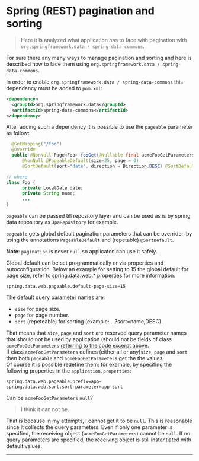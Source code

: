 # Spring (REST) pagination and sorting

> Here it is analyzed what application has to face with pagination with `org.springframework.data / spring-data-commons`.

For sure there any many ways to manage pagination and sorting and here is described how to face them using `org.springframework.data / spring-data-commons`.

In order to enable `org.springframework.data / spring-data-commons` this dependency must be added to `pom.xml`:

```xml
<dependency>
  <groupId>org.springframework.data</groupId>
  <artifactId>spring-data-commons</artifactId>
</dependency>
```

<a name="endpoint-signature"></a>After adding such a dependency it is possible to use the `pageable` parameter as follow:

```java
  @GetMapping("/foo")
  @Override
  public @NonNull Page<Foo> fooGet(@Nullable final acmeFooGetParameters acmeFooGetParameters,
      @NonNull @PageableDefault(size=25, page = 0)
      @SortDefault(sort="date", direction = Direction.DESC) @SortDefault(sort="name", direction = Direction.ASC) final Pageable pageable) { ... }

// where 
class Foo {
      private LocalDate date;
      private String name;
      ...
}
```

`pageable` can be passed till repository layer and can be used as is by spring data repository as `JpaRepository` for example.

`pageable` gets global default pagination parameters that can be overriden by using the annotations `PageableDefault` and (repetable) `@SortDefault`.

**Note**: `pagination` is never `null` so applicaton can use it safely.

Global default can be set programmatically or via properties and autoconfiguration. Below an example for setting to 15 the global default for page size, refer to [spring.data.web.* properties](https://docs.spring.io/spring-boot/api/java/org/springframework/boot/autoconfigure/data/web/SpringDataWebProperties.html) for more information:

```
spring.data.web.pageable.default-page-size=15
```

The default query parameter names are:
- `size` for page size.
- `page` for page number.
- `sort` (repeteable) for sorting (example: ...?sort=name,DESC).

That means that `size`, `page` and `sort` are reserved query parameter names that should not be used by application (should not be fields of class `acmeFooGetParameters` [referring to the code excerpt above](#endpoint-signature).  
If class `acmeFooGetParameters` defines (either all or any)`size`, `page` and `sort` then both `pageable` and `acmeFooGetParameters` get the the values.  
Of course it is possible redefine them; for example, by specifing the following properties in the `application.properties`:

```
spring.data.web.pageable.prefix=app-
spring.data.web.sort.sort-parameter=app-sort
```

Can be `acmeFooGetParameters` `null`?
> I think it can not be.

That is because in my attempts, I cannot get it to be `null`. This is reasonable since it collects the query parameters. Even if only one parameter is specified, the receiving object (`acmeFooGetParameters`) cannot be `null`. If no query parameters are specified, the receiving object is still instantiated with default values.

---

